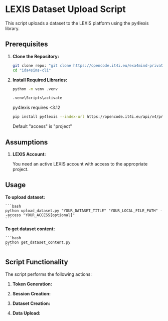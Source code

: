 # LEXIS Dataset Upload Script

This script uploads a dataset to the LEXIS platform using the py4lexis library.

## Prerequisites

1.  **Clone the Repository:**

    ```bash
    git clone repo: "git clone https://opencode.it4i.eu/exa4mind-private/wp4/ida4sims-cli.git"
    cd "ida4sims-cli"
    ```

2.  **Install Required Libraries:**

    ```bash
    python -m venv .venv
    ```

    ```bash
    .venv\Scripts\activate
    ```

    py4lexis requires <3.12

    ```bash
    pip install py4lexis --index-url https://opencode.it4i.eu/api/v4/projects/107/packages/pypi/simple
    ```

    Default "access" is "project"

## Assumptions

1.  **LEXIS Account:**

    You need an active LEXIS account with access to the appropriate project.

## Usage

**To upload dataset:**

    ```bash
    python upload_dataset.py "YOUR_DATASET_TITLE" "YOUR_LOCAL_FILE_PATH" --access "YOUR_ACCESS[optional]"
    ```

**To get dataset content:**

    ```bash
    python get_dataset_content.py
    ```

## Script Functionality

The script performs the following actions:

1.  **Token Generation:**

2.  **Session Creation:**

3.  **Dataset Creation:**

4.  **Data Upload:**
